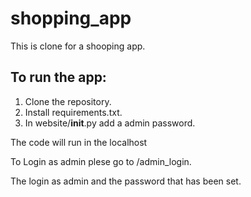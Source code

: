 # shopping_app
This is clone for a shooping app.

## To run the app:
1. Clone the repository.
2. Install requirements.txt.
3. In website/__init__.py add a admin password.

The code will run in the localhost


To Login as admin plese go to /admin_login.

The login as admin and the password that has been set.

